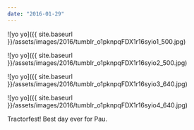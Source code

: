 ```yaml
---
date: "2016-01-29"
---
```


![yo yo]({{ site.baseurl }}/assets/images/2016/tumblr_o1pknpqFDX1r16syio1_500.jpg)

![yo yo]({{ site.baseurl }}/assets/images/2016/tumblr_o1pknpqFDX1r16syio2_500.jpg)

![yo yo]({{ site.baseurl }}/assets/images/2016/tumblr_o1pknpqFDX1r16syio3_640.jpg)

![yo yo]({{ site.baseurl }}/assets/images/2016/tumblr_o1pknpqFDX1r16syio4_640.jpg)

Tractorfest! Best day ever for Pau.
